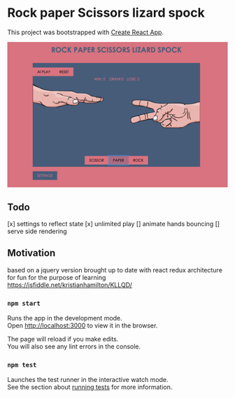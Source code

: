 # Rock paper Scissors lizard spock

This project was bootstrapped with [Create React App](https://github.com/facebookincubator/create-react-app).

![Screenshot](/src/images/gameplay.png)

## Todo

[x] settings to reflect state
[x] unlimited play
[] animate hands bouncing
[] serve side rendering

## Motivation

based on a jquery version brought up to date with react redux architecture for fun for the purpose of learning
https://jsfiddle.net/kristianhamilton/KLLQD/

### `npm start`

Runs the app in the development mode.<br>
Open [http://localhost:3000](http://localhost:3000) to view it in the browser.

The page will reload if you make edits.<br>
You will also see any lint errors in the console.

### `npm test`

Launches the test runner in the interactive watch mode.<br>
See the section about [running tests](#running-tests) for more information.
